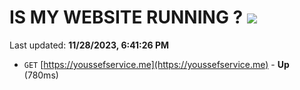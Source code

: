 # IS MY WEBSITE RUNNING ? [![](https://img.shields.io/static/v1?label=Sponsor&message=%E2%9D%A4&logo=GitHub&color=%23fe8e86)](https://github.com/sponsors/<username>)

Last updated: **11/28/2023, 6:41:26 PM**

- `GET` [https://youssefservice.me](https://youssefservice.me) - **Up** (780ms)
